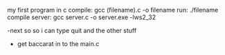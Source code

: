 my first program in c
compile: gcc (filename).c -o filename
run: ./filename
compile server: gcc server.c -o server.exe -lws2_32

-next so so i can type quit and the other stuff
- get baccarat in to the main.c